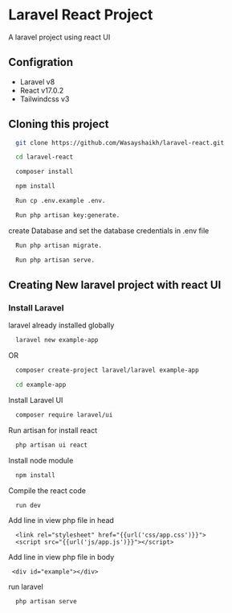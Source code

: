 
# Laravel React Project

A laravel project using react UI   

##  Configration
-   Laravel v8
-   React v17.0.2
-   Tailwindcss v3

## Cloning this project
```bash
  git clone https://github.com/Wasayshaikh/laravel-react.git
```
```bash
  cd laravel-react
```
```bash
  composer install
```
```bash
  npm install
```
```bash
  Run cp .env.example .env.
```
```bash
  Run php artisan key:generate.
```
create Database and set the database credentials in .env file
```bash
  Run php artisan migrate.
```
```bash
  Run php artisan serve.
```


## Creating New laravel project with react UI
### Install Laravel
laravel already installed globally 
```bash
  laravel new example-app
```
OR
```bash
  composer create-project laravel/laravel example-app
```

```bash
  cd example-app
```
  Install Laravel UI
```bash
  composer require laravel/ui
```
Run artisan for install react
```bash
  php artisan ui react
```
Install node module
```bash
  npm install
```
Compile the react code
```bash
  run dev
```
Add line in view php file in head
```
  <link rel="stylesheet" href="{{url('css/app.css')}}">
  <script src="{{url('js/app.js')}}"></script>
```
Add line in view php file in body
```
 <div id="example"></div>
```
run laravel 
```bash
  php artisan serve
```